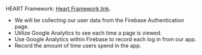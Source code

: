 HEART Framework: [Heart Framework link](https://docs.google.com/presentation/d/1sPMJU97axptiud2FAfUl_O3BkJgg4oQVIrPQ9Z7b9tA/edit?usp=sharing).
- We will be collecting our user data from the Firebase Authentication page.
- Utilize Google Analytics to see each time a page is viewed.
- Use Google Analytics within Firebase to record each log in from our app.
- Record the amount of time users spend in the app.
